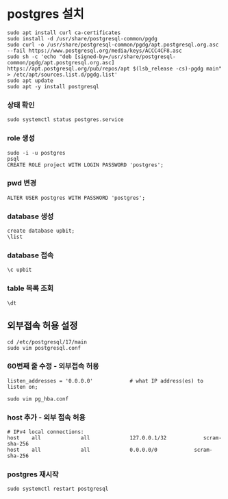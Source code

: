 # postgres 설치
```
sudo apt install curl ca-certificates
sudo install -d /usr/share/postgresql-common/pgdg
sudo curl -o /usr/share/postgresql-common/pgdg/apt.postgresql.org.asc --fail https://www.postgresql.org/media/keys/ACCC4CF8.asc
sudo sh -c 'echo "deb [signed-by=/usr/share/postgresql-common/pgdg/apt.postgresql.org.asc] https://apt.postgresql.org/pub/repos/apt $(lsb_release -cs)-pgdg main" > /etc/apt/sources.list.d/pgdg.list'
sudo apt update
sudo apt -y install postgresql
```
### 상태 확인
```
sudo systemctl status postgres.service
```
### role 생성

```
sudo -i -u postgres
psql
CREATE ROLE project WITH LOGIN PASSWORD 'postgres';
```
### pwd 변경
```
ALTER USER postgres WITH PASSWORD 'postgres';
```
### database 생성
```
create database upbit;
\list
```
### database 접속
```
\c upbit
```
### table 목록 조회
```
\dt 
```
## 외부접속 허용 설정
```
cd /etc/postgresql/17/main
sudo vim postgresql.conf 
```
### 60번째 줄 수정 - 외부접속 허용
```
listen_addresses = '0.0.0.0'            # what IP address(es) to listen on;
```

```
sudo vim pg_hba.conf 
```
### host 추가 - 외부 접속 허용  
```
# IPv4 local connections:
host    all             all             127.0.0.1/32            scram-sha-256
host    all             all             0.0.0.0/0            scram-sha-256
```
### postgres 재시작
```
sudo systemctl restart postgresql
```